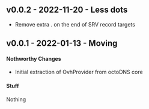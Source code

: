 ## v0.0.2 - 2022-11-20 - Less dots

* Remove extra . on the end of SRV record targets

## v0.0.1 - 2022-01-13 - Moving

#### Nothworthy Changes

* Initial extraction of OvhProvider from octoDNS core

#### Stuff

Nothing
